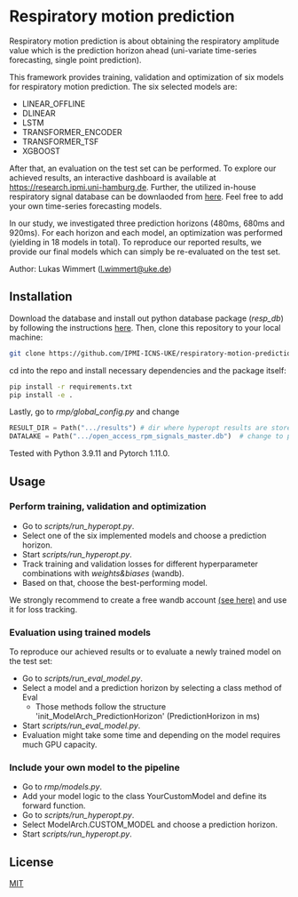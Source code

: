 # Respiratory motion prediction
Respiratory motion prediction is about obtaining the respiratory amplitude value which is the prediction horizon ahead (uni-variate time-series forecasting, single point prediction). 

This framework provides training, validation and optimization of six models for respiratory motion prediction. 
The six selected models are:
- LINEAR_OFFLINE
- DLINEAR
- LSTM
- TRANSFORMER_ENCODER
- TRANSFORMER_TSF
- XGBOOST

After that, an evaluation on the test set can be performed. To explore our achieved results, an interactive dashboard is available at https://research.ipmi.uni-hamburg.de. Further, the utilized in-house respiratory signal database can be downlaoded from [here](https://github.com/IPMI-ICNS-UKE/respiratory-signal-database/tree/main).
Feel free to add your own time-series forecasting models. 

In our study, we investigated three prediction horizons (480ms, 680ms and 920ms). For each horizon and each model, an optimization was performed (yielding in 18 models in total). To reproduce our reported results, we provide our final models which can simply be re-evaluated on the test set.

Author: Lukas Wimmert ([l.wimmert@uke.de](mailto:author_email))

## Installation
Download the database and install out python database package (_resp_db_) by following the instructions [here](https://github.com/IPMI-ICNS-UKE/respiratory-signal-database/tree/main).
Then, clone this repository to your local machine:
```bash
git clone https://github.com/IPMI-ICNS-UKE/respiratory-motion-prediction.git
```
cd into the repo and install necessary dependencies and the package itself:
```bash
pip install -r requirements.txt
pip install -e .
```
Lastly, go to _rmp/global_config.py_ and change 
```python
RESULT_DIR = Path(".../results") # dir where hyperopt results are stored
DATALAKE = Path(".../open_access_rpm_signals_master.db")  # change to path of downloaded database
```
Tested with Python 3.9.11 and Pytorch 1.11.0.



## Usage

###  Perform training, validation and optimization
- Go to _scripts/run_hyperopt.py_.
- Select one of the six implemented models and choose a prediction horizon.
- Start _scripts/run_hyperopt.py_.
- Track training and validation losses for different hyperparameter combinations with _weights&biases_ (wandb). 
- Based on that, choose the best-performing model.

We strongly recommend to create a free wandb account [(see here)](https://docs.wandb.ai/quickstart) and use it for loss tracking.
### Evaluation using trained models
To reproduce our achieved results or to evaluate a newly trained model on the test set:
- Go to _scripts/run_eval_model.py_.
- Select a model and a prediction horizon by selecting a class method of Eval
  - Those methods follow the structure 'init_ModelArch_PredictionHorizon' (PredictionHorizon in ms)  
- Start _scripts/run_eval_model.py_.
- Evaluation might take some time and depending on the model requires much GPU capacity.

### Include your own model to the pipeline
- Go to _rmp/models.py_.
- Add your model logic to the class YourCustomModel and define its forward function.
- Go to _scripts/run_hyperopt.py_.
- Select ModelArch.CUSTOM_MODEL and choose a prediction horizon.
- Start _scripts/run_hyperopt.py_.


## License
[MIT](https://choosealicense.com/licenses/mit/)